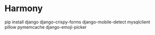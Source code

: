 # Harmony

pip install django django-crispy-forms django-mobile-detect mysqlclient pillow pymemcache django-emoji-picker